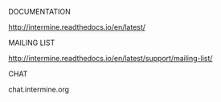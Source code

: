 DOCUMENTATION

http://intermine.readthedocs.io/en/latest/

MAILING LIST

http://intermine.readthedocs.io/en/latest/support/mailing-list/

CHAT

chat.intermine.org
